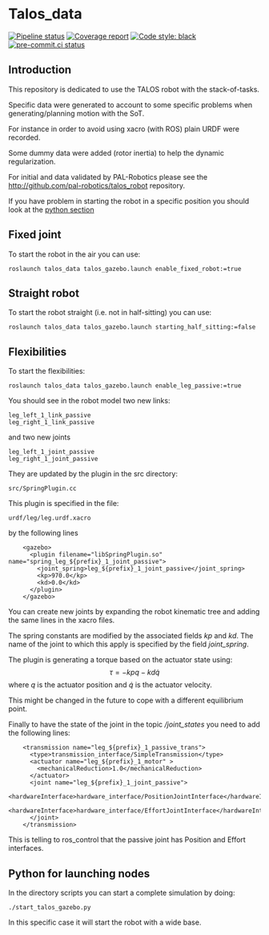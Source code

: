 # Talos_data

[![Pipeline status](https://gitlab.laas.fr/stack-of-tasks/talos_data/badges/master/pipeline.svg)](https://gitlab.laas.fr/stack-of-tasks/talos_data/commits/master)
[![Coverage report](https://gitlab.laas.fr/stack-of-tasks/talos_data/badges/master/coverage.svg?job=doc-coverage)](https://gepettoweb.laas.fr/doc/stack-of-tasks/talos_data/master/coverage/)
[![Code style: black](https://img.shields.io/badge/code%20style-black-000000.svg)](https://github.com/psf/black)
[![pre-commit.ci status](https://results.pre-commit.ci/badge/github/stack-of-tasks/talos_data/master.svg)](https://results.pre-commit.ci/latest/github/stack-of-tasks/talos_data)

## Introduction

This repository is dedicated to use the TALOS robot with the stack-of-tasks.

Specific data were generated to account to some specific problems when generating/planning motion
with the SoT.

For instance in order to avoid using xacro (with ROS) plain URDF were recorded.

Some dummy data were added (rotor inertia) to help the dynamic regularization.

For initial and data validated by PAL-Robotics please see the http://github.com/pal-robotics/talos_robot
repository.

If you have problem in starting the robot in a specific position you should look at the
[python section](#python)

## Fixed joint
To start the robot in the air you can use:
```
roslaunch talos_data talos_gazebo.launch enable_fixed_robot:=true
```

## Straight robot
To start the robot straight (i.e. not in half-sitting) you can use:
```
roslaunch talos_data talos_gazebo.launch starting_half_sitting:=false
```

## Flexibilities

To start the flexibilities:
```
roslaunch talos_data talos_gazebo.launch enable_leg_passive:=true
```

You should see in the robot model two new links:
```
leg_left_1_link_passive
leg_right_1_link_passive
```
and two new joints
```
leg_left_1_joint_passive
leg_right_1_joint_passive
```

They are updated by the plugin in the src directory:
```
src/SpringPlugin.cc
```

This plugin is specified in the file:
```
urdf/leg/leg.urdf.xacro
```
by the following lines
```
    <gazebo>
      <plugin filename="libSpringPlugin.so" name="spring_leg_${prefix}_1_joint_passive">
        <joint_spring>leg_${prefix}_1_joint_passive</joint_spring>
        <kp>970.0</kp>
        <kd>0.0</kd>
      </plugin>
    </gazebo>
```

You can create new joints by expanding the robot kinematic tree
and adding the same lines in the xacro files.

The spring constants are modified by the associated fields
*kp* and *kd*.
The name of the joint to which this apply is specified by the field
*joint_spring*.

The plugin is generating a torque based on the actuator state using:
$$\tau = - kp q - kd \dot{q}$$ where $q$ is the actuator position and $\dot{q}$
is the actuator velocity.

This might be changed in the future to cope with a different equilibrium point.

Finally to have the state of the joint in the topic */joint_states* you need to add the following lines:
```
    <transmission name="leg_${prefix}_1_passive_trans">
      <type>transmission_interface/SimpleTransmission</type>
      <actuator name="leg_${prefix}_1_motor" >
        <mechanicalReduction>1.0</mechanicalReduction>
      </actuator>
      <joint name="leg_${prefix}_1_joint_passive">
        <hardwareInterface>hardware_interface/PositionJointInterface</hardwareInterface>
        <hardwareInterface>hardware_interface/EffortJointInterface</hardwareInterface>
      </joint>
    </transmission>
```

This is telling to ros_control that the passive joint has Position and Effort interfaces.

## Python for launching nodes

In the directory scripts you can start a complete simulation by doing:
```
./start_talos_gazebo.py
```
In this specific case it will start the robot with a wide base.
